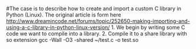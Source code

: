 #The case is to describe how to create and import a custom C library in Python (Linux). 
The original article is form here http://www.dreamincode.net/forums/topic/252650-making-importing-and-using-a-c-library-in-python-linux-version/
    1. We begin by writing some C code we want to compile into a library. 
    2. Compile it to a share library with so extension 
        gcc -Wall -O3 -shared ~/test.c -o test.so 
    
